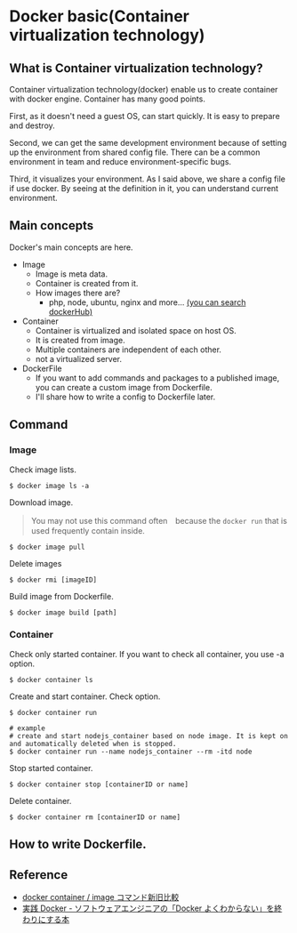 # Docker basic(Container virtualization technology)

## What is Container virtualization technology?
Container virtualization technology(docker) enable us to create container with docker engine.
Container has many good points.

First, as it doesn't need a guest OS, can start quickly.
It is easy to prepare and destroy.

Second, we can get the same development environment because of setting up the environment from shared config file.
There can be a common environment in team and reduce environment-specific bugs.

Third, it visualizes your environment.
As I said above, we share a config file if use docker.
By seeing at the definition in it, you can understand current environment.

## Main concepts
Docker's main concepts are here.

- Image
  - Image is meta data.
  - Container is created from it.
  - How images there are?
    - php, node, ubuntu, nginx and more... [(you can search dockerHub)](https://hub.docker.com/search?q=)
- Container
  - Container is virtualized and isolated space on host OS.
  - It is created from image.
  - Multiple containers are independent of each other.
  - not a virtualized server.
- DockerFile
  - If you want to add commands and packages to a published image, you can create a custom image from Dockerfile.
  - I'll share how to write a config to Dockerfile later.

## Command
### Image

Check image lists.

```
$ docker image ls -a
```

Download image.

> You may not use this command often　because the `docker run` that is used frequently contain inside.

```
$ docker image pull
```

Delete images

```
$ docker rmi [imageID]
```

Build image from Dockerfile.

```
$ docker image build [path]
```
### Container

Check only started container.
If you want to check all container, you use -a option.

```
$ docker container ls
```

Create and start container.
Check option.

```
$ docker container run

# example
# create and start nodejs_container based on node image. It is kept on and automatically deleted when is stopped.
$ docker container run --name nodejs_container --rm -itd node  
```

Stop started container.

```
$ docker container stop [containerID or name]
```

Delete container.

```
$ docker container rm [containerID or name]
```

## How to write Dockerfile.


## Reference
- [docker container / image コマンド新旧比較](https://qiita.com/zembutsu/items/6e1ad18f0d548ce6c266)
- [実践 Docker - ソフトウェアエンジニアの「Docker よくわからない」を終わりにする本](https://zenn.dev/suzuki_hoge/books/2022-03-docker-practice-8ae36c33424b59)
